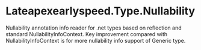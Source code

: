 ﻿# Lateapexearlyspeed.Type.Nullability

Nullability annotation info reader for .net types based on reflection and standard NullabilityInfoContext. Key improvement compared with NullabilityInfoContext is for more nullability info support of Generic type.